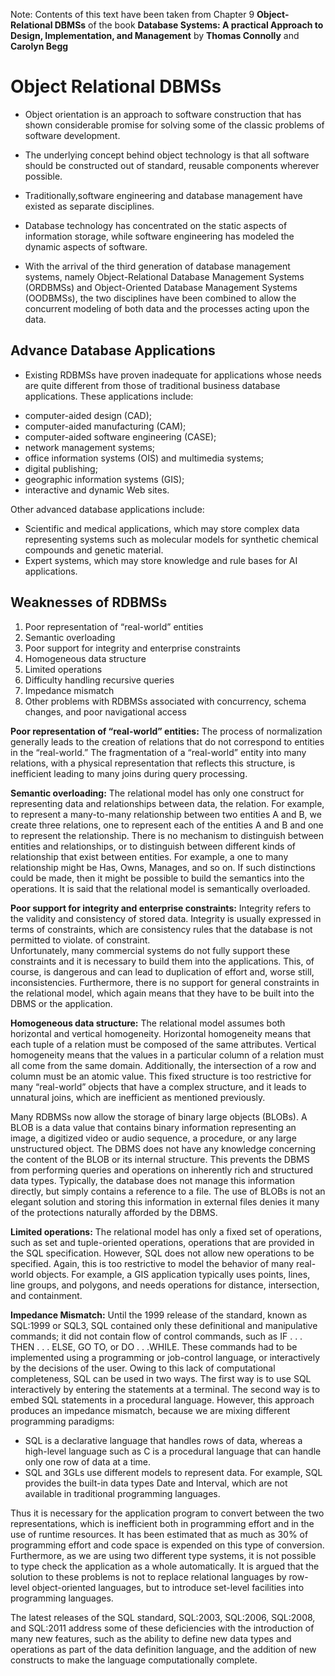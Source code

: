 Note: Contents of this text have been taken from Chapter 9 **Object-Relational DBMSs** of the book **Database Systems: A practical Approach to Design, Implementation, and Management** by **Thomas Connolly** and **Carolyn Begg**

# Object Relational DBMSs

- Object orientation is an approach to software construction that has shown considerable promise for solving some of the classic problems of software development.  
- The underlying concept behind object technology is that all software should be constructed out of standard, reusable components wherever possible.   
- Traditionally,software engineering and database management have existed as separate disciplines.   
- Database technology has concentrated on the static aspects of information storage, while software engineering has modeled the dynamic aspects of software.  

- With the arrival of the third generation of database management systems, namely Object-Relational Database Management Systems (ORDBMSs) and Object-Oriented Database Management Systems (OODBMSs), the two disciplines have been combined to allow the concurrent modeling of both data and the processes acting upon the data.

## Advance Database Applications
- Existing RDBMSs have proven inadequate for applications whose needs are quite different from those of traditional business database applications. These applications include:  

+ computer-aided design (CAD);
+ computer-aided manufacturing (CAM);
+ computer-aided software engineering (CASE);
+ network management systems;
+ office information systems (OIS) and multimedia systems;
+ digital publishing;
+ geographic information systems (GIS);
+ interactive and dynamic Web sites.

Other advanced database applications include:  
+ Scientific and medical applications, which may store complex data representing systems such as molecular models for synthetic chemical compounds and genetic material.  
+ Expert systems, which may store knowledge and rule bases for AI applications.  

## Weaknesses of RDBMSs

1. Poor representation of “real-world” entities
2. Semantic overloading
3. Poor support for integrity and enterprise constraints
4. Homogeneous data structure
5. Limited operations
6. Difficulty handling recursive queries
7. Impedance mismatch
8. Other problems with RDBMSs associated with concurrency, schema changes, and poor
navigational access  


**Poor representation of “real-world” entities:** The process of normalization generally leads to the creation of relations that do not correspond to entities in the “real-world.” The fragmentation of a “real-world” entity into many relations, with a physical representation that reflects this structure, is inefficient leading to many joins during query processing.

**Semantic overloading:** The relational model has only one construct for representing data and relationships between data, the relation. For example, to represent a many-to-many relationship between two entities A and B, we create three relations, one to represent each of the entities A and B and one to represent the relationship. There is no mechanism to distinguish between entities and relationships, or to distinguish between different kinds of relationship that exist between entities. For example, a one to many relationship might be Has, Owns, Manages, and so on. If such distinctions could be made, then it might be possible to build the semantics into the operations. It is said that the relational model is semantically overloaded.


 **Poor support for integrity and enterprise constraints:**
Integrity refers to the validity and consistency of stored data. Integrity is usually expressed in terms of constraints, which are consistency rules that the database is not permitted to violate. of constraint.  
Unfortunately, many commercial systems do not fully support these constraints and it is necessary to build them into the applications. This, of course, is dangerous and can lead to duplication of effort and, worse still, inconsistencies.
Furthermore, there is no support for general constraints in the relational model, which again means that they have to be built into the DBMS or the application.

**Homogeneous data structure:**
The relational model assumes both horizontal and vertical homogeneity. Horizontal homogeneity means that each tuple of a relation must be composed of the same attributes. Vertical homogeneity means that the values in a particular column of a
relation must all come from the same domain. Additionally, the intersection of a row and column must be an atomic value. This fixed structure is too restrictive for many “real-world” objects that have a complex structure, and it leads to unnatural
joins, which are inefficient as mentioned previously.  

Many RDBMSs now allow the storage of binary large objects (BLOBs). A BLOB is a data value that contains binary information representing an image, a digitized video or audio sequence, a procedure, or any large unstructured object. The DBMS
does not have any knowledge concerning the content of the BLOB or its internal structure. This prevents the DBMS from performing queries and operations on inherently rich and structured data types. Typically, the database does not manage
this information directly, but simply contains a reference to a file. The use of BLOBs is not an elegant solution and storing this information in external files denies it many of the protections naturally afforded by the DBMS.

**Limited operations:** The relational model has only a fixed set of operations, such as set and tuple-oriented
operations, operations that are provided in the SQL specification. However, SQL does not allow new operations to be specified. Again, this is too restrictive to model the behavior of many real-world objects. For example, a GIS application typically uses points, lines, line groups, and polygons, and needs operations for distance, intersection, and containment.

**Impedance Mismatch:** Until the 1999 release of the standard, known as SQL:1999 or SQL3, SQL contained only these definitional and manipulative commands; it did not contain flow of control commands, such as IF . . . THEN . . . ELSE, GO TO, or DO . . .WHILE. These commands had to be implemented using a programming or job-control language, or interactively by the decisions of the user. Owing to this lack of computational completeness, SQL can be used in two ways. The first way is to use SQL interactively by entering the statements at a terminal. The second way is to embed SQL statements in a procedural language.  However, this approach produces an impedance mismatch, because we are mixing different programming paradigms:

- SQL is a declarative language that handles rows of data, whereas a high-level language such as C is a procedural language that can handle only one row of data at a time.
- SQL and 3GLs use different models to represent data. For example, SQL provides the built-in data types Date and Interval, which are not available in traditional programming languages.

Thus it is necessary for the application program to convert between the two representations, which is inefficient both in programming effort and in the use of runtime resources. It has been estimated that as much as 30% of programming effort and code space is expended on this type of conversion. Furthermore, as we are using two different type systems, it is not possible to type check the application as a whole automatically. It is argued that the solution to these problems is not to replace relational languages by row-level object-oriented languages, but to introduce set-level facilities into programming languages.

The latest releases of the SQL standard, SQL:2003, SQL:2006, SQL:2008, and SQL:2011 address some of these deficiencies with the introduction of many new features, such as the ability to define new data types and operations as part of the data definition language, and the addition of new constructs to make the language computationally complete. 













